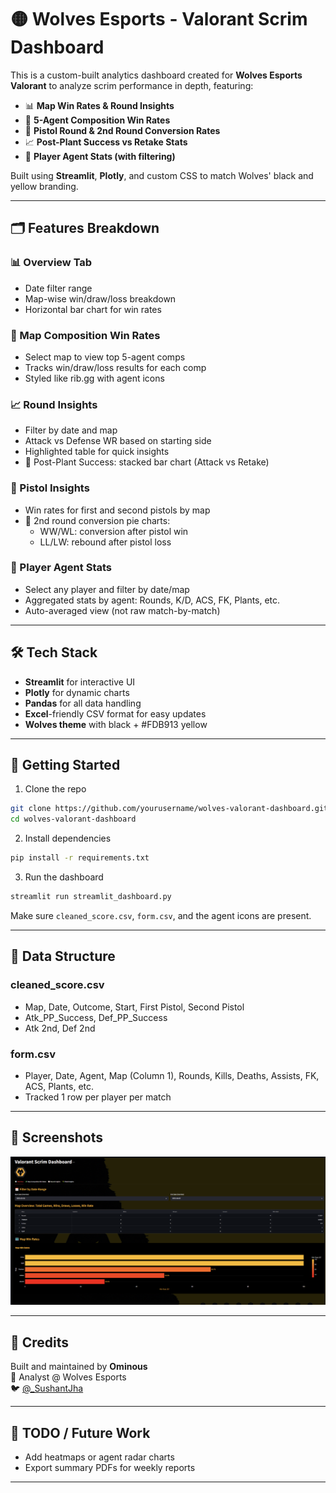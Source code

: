 # 🟡 Wolves Esports - Valorant Scrim Dashboard

This is a custom-built analytics dashboard created for **Wolves Esports Valorant** to analyze scrim performance in depth, featuring:

- 📊 **Map Win Rates & Round Insights**
- 🧩 **5-Agent Composition Win Rates**
- 🔫 **Pistol Round & 2nd Round Conversion Rates**
- 📈 **Post-Plant Success vs Retake Stats**
- 🔢 **Player Agent Stats (with filtering)**

Built using **Streamlit**, **Plotly**, and custom CSS to match Wolves' black and yellow branding.

---

## 🗂️ Features Breakdown

### 📊 Overview Tab
- Date filter range
- Map-wise win/draw/loss breakdown
- Horizontal bar chart for win rates

### 🧩 Map Composition Win Rates
- Select map to view top 5-agent comps
- Tracks win/draw/loss results for each comp
- Styled like rib.gg with agent icons

### 📈 Round Insights
- Filter by date and map
- Attack vs Defense WR based on starting side
- Highlighted table for quick insights
- 🔄 Post-Plant Success: stacked bar chart (Attack vs Retake)

### 🔫 Pistol Insights
- Win rates for first and second pistols by map
- 🍰 2nd round conversion pie charts:
  - WW/WL: conversion after pistol win
  - LL/LW: rebound after pistol loss

### 🔢 Player Agent Stats
- Select any player and filter by date/map
- Aggregated stats by agent: Rounds, K/D, ACS, FK, Plants, etc.
- Auto-averaged view (not raw match-by-match)

---

## 🛠️ Tech Stack
- **Streamlit** for interactive UI
- **Plotly** for dynamic charts
- **Pandas** for all data handling
- **Excel**-friendly CSV format for easy updates
- **Wolves theme** with black + #FDB913 yellow

---

## 🚀 Getting Started

1. Clone the repo
```bash
git clone https://github.com/yourusername/wolves-valorant-dashboard.git
cd wolves-valorant-dashboard
```

2. Install dependencies
```bash
pip install -r requirements.txt
```

3. Run the dashboard
```bash
streamlit run streamlit_dashboard.py
```

Make sure `cleaned_score.csv`, `form.csv`, and the agent icons are present.

---

## 📁 Data Structure

### cleaned_score.csv
- Map, Date, Outcome, Start, First Pistol, Second Pistol
- Atk_PP_Success, Def_PP_Success
- Atk 2nd, Def 2nd

### form.csv
- Player, Date, Agent, Map (Column 1), Rounds, Kills, Deaths, Assists, FK, ACS, Plants, etc.
- Tracked 1 row per player per match

---

## 📸 Screenshots

![Dashboard Screenshot](assets/screenshot.png)

---

## 📣 Credits

Built and maintained by **Ominous**  
📍 Analyst @ Wolves Esports  
🐦 [@_SushantJha](https://x.com/_SushantJha)

---

## 📌 TODO / Future Work
- Add heatmaps or agent radar charts
- Export summary PDFs for weekly reports

---

